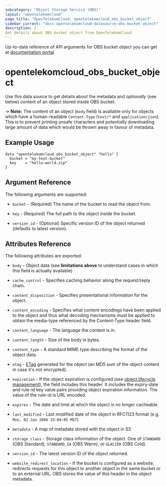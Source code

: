 ```yaml
---
subcategory: "Object Storage Service (OBS)"
layout: "opentelekomcloud"
page_title: "OpenTelekomCloud: opentelekomcloud_obs_bucket_object"
sidebar_current: "docs-opentelekomcloud-datasource-obs-bucket-object"
description: |-
Get details about OBS bucket object from OpenTelekomCloud
---
```


Up-to-date reference of API arguments for OBS bucket object you can get at
[documentation portal](https://docs.otc.t-systems.com/object-storage-service/api-ref/apis/operations_on_buckets/listing_objects_in_a_bucket.html)

# opentelekomcloud_obs_bucket_object

Use this data source to get details about the metadata and
_optionally_ (see below) content of an object stored inside OBS bucket.

-> **Note:** The content of an object (`body` field) is available only for objects which have a human-readable `Content-Type` (`text/*` and `application/json`).
  This is to prevent printing unsafe characters and potentially downloading large amount of data which would be thrown away in favour of metadata.

## Example Usage

```hcl
data "opentelekomcloud_obs_bucket_object" "hello" {
  bucket = "my-test-bucket"
  key    = "hello-world.zip"
}
```

## Argument Reference

The following arguments are supported:

* `bucket` - (Required) The name of the bucket to read the object from.

* `key` - (Required) The full path to the object inside the bucket.

* `version_id` - (Optional) Specific version ID of the object returned (defaults to latest version).

## Attributes Reference

The following attributes are exported:

* `body` - Object data (see **limitations above** to understand cases in which this field is actually available)

* `cache_control` - Specifies caching behavior along the request/reply chain.

* `content_disposition` - Specifies presentational information for the object.

* `content_encoding` - Specifies what content encodings have been applied to the
  object and thus what decoding mechanisms must be applied to obtain the media-type referenced by the Content-Type header field.

* `content_language` - The language the content is in.

* `content_length` - Size of the body in bytes.

* `content_type` - A standard MIME type describing the format of the object data.

* `etag` - [ETag](https://en.wikipedia.org/wiki/HTTP_ETag) generated for the object (an MD5 sum of the object content in case it's not encrypted).

* `expiration` - If the object expiration is configured
  (see [object lifecycle management](http://docs.opentelekomcloud.amazon.com/AmazonS3/latest/dev/object-lifecycle-mgmt.html)), the field includes this header. It includes the expiry-date and rule-id key value pairs providing object expiration information. The value of the rule-id is URL encoded.

* `expires` - The date and time at which the object is no longer cacheable.

* `last_modified` - Last modified date of the object in RFC1123 format
  (e.g. `Mon, 02 Jan 2006 15:04:05 MST`)

* `metadata` - A map of metadata stored with the object in S3

* `storage_class` - Storage class information of the object. One of `STANDARD` (OBS Standard), `STANDARD_IA` (OBS Warm), or `GLACIER` (OBS Cold).

* `version_id` - The latest version ID of the object returned.

* `website_redirect_location` - If the bucket is configured as a website,
  redirects requests for this object to another object in the same bucket or to an external URL. OBS stores the value of this header in the object metadata.
